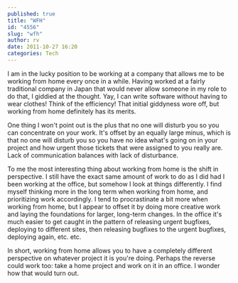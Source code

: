 ```yaml
---
published: true
title: "WFH"
id: "4556"
slug: "wfh"
author: rv
date: 2011-10-27 16:20
categories: Tech
---
```

I am in the lucky position to be working at a company that allows me to be working from home every once in a while. Having worked at a fairly traditional company in Japan that would never allow someone in my role to do that, I giddied at the thought. Yay, I can write software without having to wear clothes! Think of the efficiency! That initial giddyness wore off, but working from home definitely has its merits.

One thing I won't point out is the plus that no one will disturb you so you can concentrate on your work. It's offset by an equally large minus, which is that no one will disturb you so you have no idea what's going on in your project and how urgent those tickets that were assigned to you really are. Lack of communication balances with lack of disturbance.

To me the most interesting thing about working from home is the shift in perspective. I still have the exact same amount of work to do as I did had I been working at the office, but somehow I look at things differently. I find myself thinking more in the long term when working from home, and prioritizing work accordingly. I tend to procrastinate a bit more when working from home, but I appear to offset it by doing more creative work and laying the foundations for larger, long-term changes. In the office it's much easier to get caught in the pattern of releasing urgent bugfixes, deploying to different sites, then releasing bugfixes to the urgent bugfixes, deploying again, etc. etc.

In short, working from home allows you to have a completely different perspective on whatever project it is you're doing. Perhaps the reverse could work too: take a home project and work on it in an office. I wonder how that would turn out.